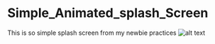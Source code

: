 # Simple_Animated_splash_Screen
This is so simple splash screen from my newbie practices
![alt text](Spash_Scr_Animated/Screenshot_20180524-001108.png) 
